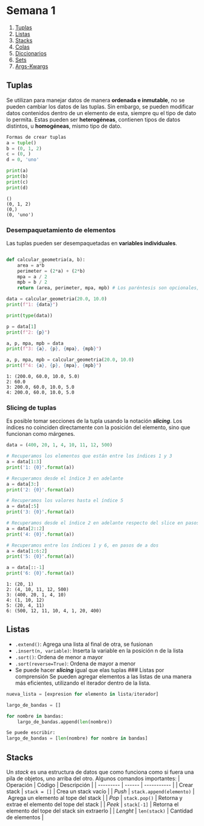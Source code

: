 # Semana 1
1. [Tuplas](#Tuplas)
2. [Listas](#Listas)
3. [Stacks](#Stacks)
4. [Colas](#Colas)
5. [Diccionarios](#Diccionarios)
6. [Sets](#Sets)
7. [Args-Kwargs](#Args-Kwargs)
## Tuplas
Se utilizan para manejar datos de manera **ordenada e inmutable**, no se pueden cambiar los datos de las tuplas. Sin embargo, se pueden modificar datos contenidos dentro de un elemento de esta, siempre qu el tipo de dato lo permita. Estas pueden ser **heterogéneas**, contienen tipos de datos distintos, u **homogéneas**, mismo tipo de dato.
```python
Formas de crear tuplas
a = tuple()
b = (0, 1, 2)
c = (0, )
d = 0, 'uno'

print(a)
print(b)
print(c)
print(d)
```
```
()
(0, 1, 2)
(0,)
(0, 'uno')
```
### Desempaquetamiento de elementos
Las tuplas pueden ser desempaquetadas en **variables individuales**. 
```python

def calcular_geometria(a, b):
    area = a*b
    perimeter = (2*a) + (2*b)
    mpa = a / 2
    mpb = b / 2
    return (area, perimeter, mpa, mpb) # Los paréntesis son opcionales, ya que estamos creando una tupla

data = calcular_geometria(20.0, 10.0)
print(f"1: {data}")

print(type(data))

p = data[1]
print(f"2: {p}")

a, p, mpa, mpb = data
print(f"3: {a}, {p}, {mpa}, {mpb}")

a, p, mpa, mpb = calcular_geometria(20.0, 10.0)
print(f"4: {a}, {p}, {mpa}, {mpb}")
```
```
1: (200.0, 60.0, 10.0, 5.0)
2: 60.0
3: 200.0, 60.0, 10.0, 5.0
4: 200.0, 60.0, 10.0, 5.0
```
### Slicing de tuplas
Es posible tomar secciones de la tupla usando la notación _**slicing**_. Los índices no coinciden directamente con la posición del elemento, sino que funcionan como márgenes. 
```python
data = (400, 20, 1, 4, 10, 11, 12, 500)

# Recuperamos los elementos que están entre los índices 1 y 3
a = data[1:3]
print('1: {0}'.format(a))

# Recuperamos desde el índice 3 en adelante
a = data[3:]
print('2: {0}'.format(a))

# Recuperamos los valores hasta el índice 5
a = data[:5]
print('3: {0}'.format(a))

# Recuperamos desde el índice 2 en adelante respecto del slice en pasos de a dos
a = data[2::2]
print('4: {0}'.format(a))

# Recuperamos entre los índices 1 y 6, en pasos de a dos
a = data[1:6:2]
print('5: {0}'.format(a))

a = data[::-1]
print('6: {0}'.format(a))
```
```
1: (20, 1)
2: (4, 10, 11, 12, 500)
3: (400, 20, 1, 4, 10)
4: (1, 10, 12)
5: (20, 4, 11)
6: (500, 12, 11, 10, 4, 1, 20, 400)
```
## Listas
- `.extend()`: Agrega una lista al final de otra, se fusionan
- `.insert(n, variable)`: Inserta la variable en la posición n de la lista
- `.sort()`: Ordena de menor a mayor
- `.sort(reverse=True)`: Ordena de mayor a menor
- Se puede hacer _**slicing**_ igual que elas tuplas
### Listas por comprensión
Se pueden agregar elementos a las listas de una manera más eficientes, utilizando el iterador dentro de la lista. 
```python
nueva_lista = [expresion for elemento in lista/iterador]
```
```python
largo_de_bandas = []

for nombre in bandas:
    largo_de_bandas.append(len(nombre))

Se puede escribir:
largo_de_bandas = [len(nombre) for nombre in bandas]
```
## Stacks
Un _stack_ es una estructura de datos que como funciona como si fuera una pila de objetos, uno arriba del otro. 
Algunos comandos importantes:
| Operación | Código | Descripción |
| --------- | ------ | ----------- |
| Crear stack | `stack = []` | Crea un stack vacío |
| _Push_ | `stack.append(elemento)` | Agrega un elemento al tope del stack |
| _Pop_ | `stack.pop()` | Retorna y extrae el elemento del tope del stack |
| _Peek_ | `stack[-1]` | Retorna el elemento del tope del stack sin extraerlo |
| _Lenght_ | `len(stack)` | Cantidad de elementos |
